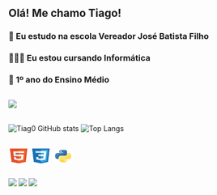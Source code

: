 ## Olá! Me chamo Tiago!

### 🏫 Eu estudo na escola Vereador José Batista Filho 
### 👨🏽‍💻 Eu estou cursando Informática
### 📔 1º ano do Ensino Médio

##

<img src="https://www.superti360.com.br/wp-content/uploads/2022/02/0-destaque-linguagens-de-programacao-2019.jpg" width="1080px"/>

##

![Tiag0 GitHub stats](https://github-readme-stats.vercel.app/api?username=TiagodeCastr0&show_icons=true&theme=dark) 
![Top Langs](https://github-readme-stats.vercel.app/api/top-langs/?username=TiagodeCastr0&hide_progress=true&theme=dark)
<img scr="https://media.tenor.com/Tu0LCbChaboAAAAM/beagle-dog.gif">

<div style="display: inline_block"><br>
  <img align="center" height="30" width="40" src="https://raw.githubusercontent.com/devicons/devicon/master/icons/html5/html5-original.svg">
  <img align="center" height="30" width="40" src="https://raw.githubusercontent.com/devicons/devicon/master/icons/css3/css3-original.svg">
  <img align="center" height="30" width="40" src="https://raw.githubusercontent.com/devicons/devicon/master/icons/python/python-original.svg">
</div>

##

<div>
<a href="https://www.instagram.com/tiagodecastrodutra/" target="_blank"><img src="https://img.shields.io/badge/-Instagram-%23E4405F?style=for-the-badge&logo=instagram&logoColor=white"></a>
<img src="https://img.shields.io/badge/Discord-7289DA?style=for-the-badge&logo=discord&logoColor=white">
<img src="https://img.shields.io/badge/-LinkedIn-%230077B5?style=for-the-badge&logo=linkedin&logoColor=white">
</div>
